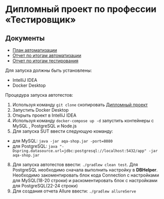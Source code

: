 # Дипломный проект по профессии «Тестировщик»
## Документы
* [План автоматизации](https://github.com/Ollessia/MyDiplom/blob/main/Plan.md)
* [Отчет по итогам автоматизации](https://github.com/Ollessia/MyDiplom/blob/main/Summary.md)
* [Отчет по итогам тестирования](https://github.com/KseniyaLazareva/diplom/blob/main/Report.md)

Для запуска должны быть установлены:
* IntelliJ IDEA
* Docker Desktop

Процедура запуска автотестов:
1. Используя команду `git clone` скопировать [Дипломный проект](https://github.com/KseniyaLazareva/diplom)
2. Запустить Docker Desktop
3. Открыть проект в IntelliJ IDEA
4. Используя команду `docker-compose up -d` запустить контейнеры с  MySQL , PostgreSQL и Node.js
5. Для запуска SUT ввести следующую команду:
- для MySQL: `java -jar aqa-shop.jar -port=8080`
- для PostgreSQL: `java "-Dspring.datasource.url=jdbc:postgresql://localhost:5432/app" -jar aqa-shop.jar `
8. Для запуска автотестов ввести: `./gradlew clean test`. Для PostgreSQL необходимо сначала выполнить настройку в **DBHelper**. Необходимо закоментировать блок кода Connection с настройками для MySQL(18-20 строки) и раскоментировать блок с настройками для PostgreSQL(22-24 строки)
9. Для создания отчета Allure ввести:  `./gradlew allureServe`  
